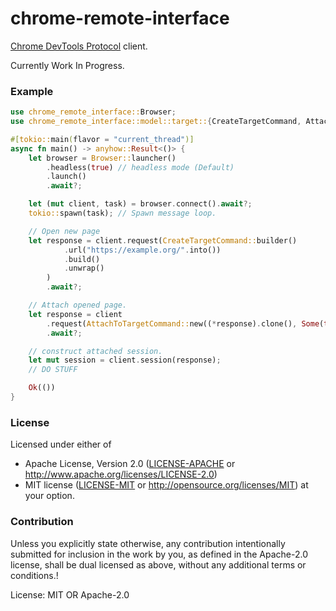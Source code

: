 # chrome-remote-interface

[Chrome DevTools Protocol](https://chromedevtools.github.io/devtools-protocol/) client.

Currently Work In Progress.

### Example

```rust
use chrome_remote_interface::Browser;
use chrome_remote_interface::model::target::{CreateTargetCommand, AttachToTargetCommand};

#[tokio::main(flavor = "current_thread")]
async fn main() -> anyhow::Result<()> {
    let browser = Browser::launcher()
        .headless(true) // headless mode (Default)
        .launch()
        .await?;

    let (mut client, task) = browser.connect().await?;
    tokio::spawn(task); // Spawn message loop.

    // Open new page
    let response = client.request(CreateTargetCommand::builder()
            .url("https://example.org/".into())
            .build()
            .unwrap()
        )
        .await?;

    // Attach opened page.
    let response = client
        .request(AttachToTargetCommand::new((*response).clone(), Some(true)))
        .await?;

    // construct attached session.
    let mut session = client.session(response);
    // DO STUFF

    Ok(())
}
```

### License

Licensed under either of
* Apache License, Version 2.0
  ([LICENSE-APACHE](LICENSE-APACHE) or http://www.apache.org/licenses/LICENSE-2.0)
* MIT license
  ([LICENSE-MIT](LICENSE-MIT) or http://opensource.org/licenses/MIT)
at your option.

### Contribution

Unless you explicitly state otherwise, any contribution intentionally submitted
for inclusion in the work by you, as defined in the Apache-2.0 license, shall be
dual licensed as above, without any additional terms or conditions.!

License: MIT OR Apache-2.0
